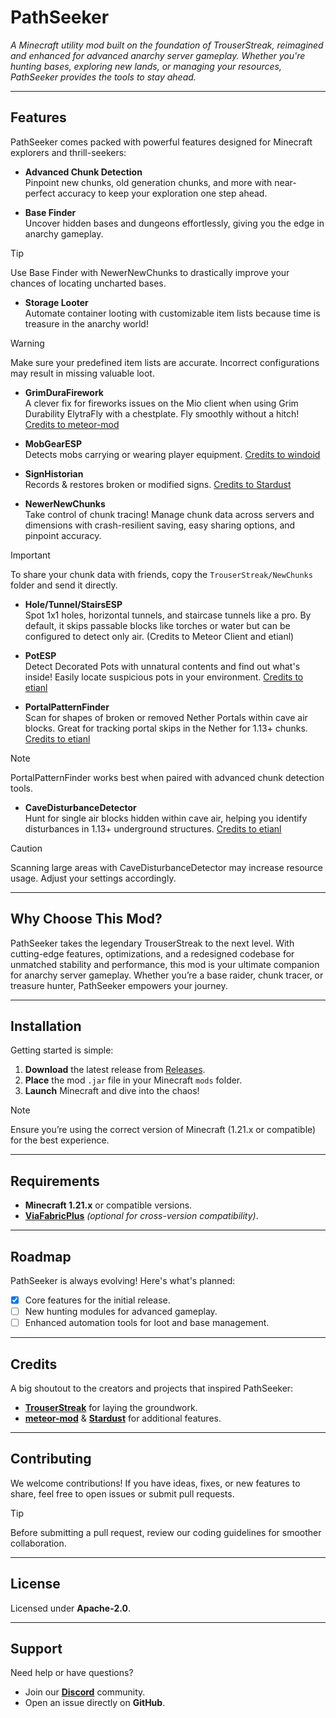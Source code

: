 # PathSeeker  
*A Minecraft utility mod built on the foundation of TrouserStreak, reimagined and enhanced for advanced anarchy server gameplay. Whether you're hunting bases, exploring new lands, or managing your resources, PathSeeker provides the tools to stay ahead.*  

---

## Features  
PathSeeker comes packed with powerful features designed for Minecraft explorers and thrill-seekers:  

- **Advanced Chunk Detection**  
  Pinpoint new chunks, old generation chunks, and more with near-perfect accuracy to keep your exploration one step ahead.  

- **Base Finder**  
  Uncover hidden bases and dungeons effortlessly, giving you the edge in anarchy gameplay.  

> [!TIP]  
> Use Base Finder with NewerNewChunks to drastically improve your chances of locating uncharted bases.

- **Storage Looter**  
  Automate container looting with customizable item lists because time is treasure in the anarchy world!  

> [!WARNING]  
> Make sure your predefined item lists are accurate. Incorrect configurations may result in missing valuable loot.

- **GrimDuraFirework**  
  A clever fix for fireworks issues on the Mio client when using Grim Durability ElytraFly with a chestplate. Fly smoothly without a hitch! [Credits to meteor-mod](https://github.com/miles352/meteor-mod/blob/master/src/main/java/com/example/addon/modules/GrimDuraFirework.java)
  
- **MobGearESP**  
  Detects mobs carrying or wearing player equipment. [Credits to windoid](https://github.com/windoid/MobGearESP/blob/master/src/main/java/com/mobgear/addon/modules/MobGearESP.java)

- **SignHistorian**  
  Records & restores broken or modified signs. [Credits to Stardust](https://github.com/0xTas/stardust/blob/64cd499c62d30be8e479b084a613e0c05b77c8d9/src/main/java/dev/stardust/modules/SignHistorian.java)  

- **NewerNewChunks**  
  Take control of chunk tracing! Manage chunk data across servers and dimensions with crash-resilient saving, easy sharing options, and pinpoint accuracy.  

> [!IMPORTANT]  
> To share your chunk data with friends, copy the `TrouserStreak/NewChunks` folder and send it directly.

- **Hole/Tunnel/StairsESP**  
  Spot 1x1 holes, horizontal tunnels, and staircase tunnels like a pro. By default, it skips passable blocks like torches or water but can be configured to detect only air. (Credits to Meteor Client and etianl)  

- **PotESP**  
  Detect Decorated Pots with unnatural contents and find out what's inside! Easily locate suspicious pots in your environment. [Credits to etianl](https://github.com/etianl/Trouser-Streak/blob/1.21.1/src/main/java/pwn/noobs/trouserstreak/modules/PotESP.java)  

- **PortalPatternFinder**  
  Scan for shapes of broken or removed Nether Portals within cave air blocks. Great for tracking portal skips in the Nether for 1.13+ chunks. [Credits to etianl](https://github.com/etianl/Trouser-Streak/blob/1.21.1/src/main/java/pwn/noobs/trouserstreak/modules/PortalPatternFinder.java)  

> [!NOTE]  
> PortalPatternFinder works best when paired with advanced chunk detection tools.

- **CaveDisturbanceDetector**  
  Hunt for single air blocks hidden within cave air, helping you identify disturbances in 1.13+ underground structures. [Credits to etianl](https://github.com/etianl/Trouser-Streak/blob/1.21.1/src/main/java/pwn/noobs/trouserstreak/modules/PortalPatternFinder.java)  

> [!CAUTION]  
> Scanning large areas with CaveDisturbanceDetector may increase resource usage. Adjust your settings accordingly.

---

## Why Choose This Mod?  
PathSeeker takes the legendary TrouserStreak to the next level. With cutting-edge features, optimizations, and a redesigned codebase for unmatched stability and performance, this mod is your ultimate companion for anarchy server gameplay. Whether you’re a base raider, chunk tracer, or treasure hunter, PathSeeker empowers your journey.  

---

## Installation  
Getting started is simple:  
1. **Download** the latest release from [Releases](https://github.com/FaxHack/PathSeeker/releases/).  
2. **Place** the mod `.jar` file in your Minecraft `mods` folder.  
3. **Launch** Minecraft and dive into the chaos!  

> [!NOTE]  
> Ensure you’re using the correct version of Minecraft (1.21.x or compatible) for the best experience.  

---

## Requirements  
- **Minecraft 1.21.x** or compatible versions.  
- [**ViaFabricPlus**](https://modrinth.com/mod/viafabricplus/versions?g=1.21.1&l=fabric&c=release) *(optional for cross-version compatibility)*.  

---

## Roadmap  
PathSeeker is always evolving! Here's what's planned:  
- [x] Core features for the initial release.  
- [ ] New hunting modules for advanced gameplay.  
- [ ] Enhanced automation tools for loot and base management.  

---

## Credits  
A big shoutout to the creators and projects that inspired PathSeeker:  
- [**TrouserStreak**](https://github.com/etianl/Trouser-Streak) for laying the groundwork.  
- [**meteor-mod**](https://github.com/miles352/meteor-mod) & [**Stardust**](https://github.com/0xTas/stardust) for additional features.

---

## Contributing  
We welcome contributions! If you have ideas, fixes, or new features to share, feel free to open issues or submit pull requests.  

> [!TIP]  
> Before submitting a pull request, review our coding guidelines for smoother collaboration.  

---

## License  
Licensed under **Apache-2.0**.  

---

## Support  
Need help or have questions?  
- Join our **[Discord](https://discord.gg/SdH8ZF96mD)** community.  
- Open an issue directly on **GitHub**.  
